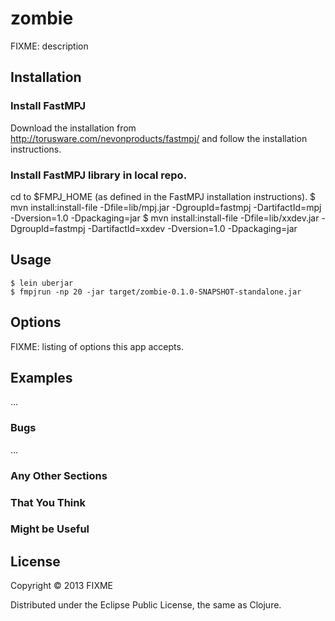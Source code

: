 # zombie

FIXME: description

## Installation

### Install FastMPJ
Download the installation from http://torusware.com/nevonproducts/fastmpj/ and follow the installation instructions.

### Install FastMPJ library in local repo.
cd to $FMPJ_HOME (as defined in the FastMPJ installation instructions).
    $ mvn install:install-file -Dfile=lib/mpj.jar -DgroupId=fastmpj -DartifactId=mpj -Dversion=1.0 -Dpackaging=jar
    $ mvn install:install-file -Dfile=lib/xxdev.jar -DgroupId=fastmpj -DartifactId=xxdev -Dversion=1.0 -Dpackaging=jar


## Usage

    $ lein uberjar
    $ fmpjrun -np 20 -jar target/zombie-0.1.0-SNAPSHOT-standalone.jar


## Options

FIXME: listing of options this app accepts.

## Examples

...

### Bugs

...

### Any Other Sections
### That You Think
### Might be Useful

## License

Copyright © 2013 FIXME

Distributed under the Eclipse Public License, the same as Clojure.
